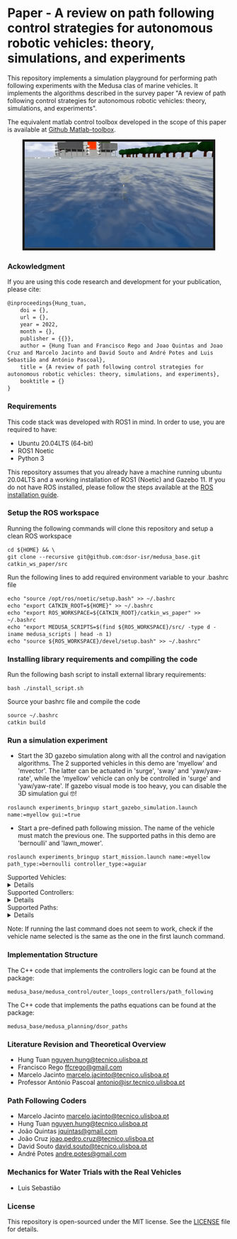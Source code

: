 # Paper - A review on path following control strategies for autonomous robotic vehicles: theory, simulations, and experiments
This repository implements a simulation playground for performing path following experiments with the Medusa clas of marine vehicles. It implements the algorithms described in the survey paper "A review of path following control strategies for autonomous robotic vehicles: theory, simulations, and experiments".

The equivalent matlab control toolbox developed in the scope of this paper is available at [Github Matlab-toolbox](https://github.com/hungrepo/path-following-Matlab/tree/master/PF-toolbox).


<p align = "center">
<img src="doc/img/Demo1.gif" width = "426" height = "240" border="5" />
</p>

### Ackowledgment
If you are using this code research and development for your publication, please cite:

```
@inproceedings{Hung_tuan,
	doi = {},
	url = {},
	year = 2022,
	month = {},
	publisher = {{}},
	author = {Hung Tuan and Francisco Rego and Joao Quintas and Joao Cruz and Marcelo Jacinto and David Souto and André Potes and Luis Sebastião and António Pascoal},
	title = {A review of path following control strategies for autonomous robotic vehicles: theory, simulations, and experiments},
	booktitle = {}
}
```

### Requirements
This code stack was developed with ROS1 in mind. In order to use, you are required to have:
- Ubuntu 20.04LTS (64-bit)
- ROS1 Noetic
- Python 3

This repository assumes that you already have a machine running ubuntu 20.04LTS and a working installation of ROS1 (Noetic) and Gazebo 11. If you do not have ROS installed, please follow the steps available at the [ROS installation guide](http://wiki.ros.org/noetic/Installation/Ubuntu).

### Setup the ROS workspace
Running the following commands will clone this repository and setup a clean ROS workspace
```
cd ${HOME} && \
git clone --recursive git@github.com:dsor-isr/medusa_base.git catkin_ws_paper/src
```

Run the following lines to add required environment variable to your .bashrc file
```
echo "source /opt/ros/noetic/setup.bash" >> ~/.bashrc
echo "export CATKIN_ROOT=${HOME}" >> ~/.bashrc
echo "export ROS_WORKSPACE=${CATKIN_ROOT}/catkin_ws_paper" >> ~/.bashrc
echo "export MEDUSA_SCRIPTS=$(find ${ROS_WORKSPACE}/src/ -type d -iname medusa_scripts | head -n 1)
echo "source ${ROS_WORKSPACE}/devel/setup.bash" >> ~/.bashrc" 
```

### Installing library requirements and compiling the code
Run the following bash script to install external library requirements:
```
bash ./install_script.sh
```

Source your bashrc file and compile the code
```
source ~/.bashrc
catkin build
```

### Run a simulation experiment

- Start the 3D gazebo simulation along with all the control and navigation algorithms. The 2 supported vehicles in this demo are 'myellow' and 'mvector'. The latter can be actuated in 'surge', 'sway' and 'yaw/yaw-rate', while the 'myellow' vehicle can only be controlled in 'surge' and 'yaw/yaw-rate'. If gazebo visual mode is too heavy, you can disable the 3D simulation gui 🤓!
```
roslaunch experiments_bringup start_gazebo_simulation.launch name:=myellow gui:=true
```

- Start a pre-defined path following mission. The name of the vehicle must match the previous one. The supported paths in this demo are 'bernoulli' and 'lawn_mower'.
```
roslaunch experiments_bringup start_mission.launch name:=myellow path_type:=bernoulli controller_type:=aguiar
```

<Summary>Supported Vehicles:</Summary>
<details>
	<ul>
		<li>myellow</li>
		<li>mvector</li>
	</ul>
</details>

<Summary>Supported Controllers:</Summary>
<details>
	<ul>
		<li>samson (method 1)</li>
		<li>lapierre (method 2)</li>
		<li>fossen (method 3)</li>
		<li>brevik (method 4)</li>
		<li>aguiar (method 6)</li>
		<li>romulo (method 6, but control surge and sway and leaves yaw as degree of freedom)</li>
		<li>relative_heading (method 6, but we can specify the heading relative to the tagent to the path)</li>
		<li>pramod (like fossen, but with integral term)</li>
	</ul>
</details>

<Summary>Supported Paths:</Summary>
<details>
	<ul>
		<li>bernoulli</li>
		<li>lawn_mower</li>
	</ul>
</details>

Note: If running the last command does not seem to work, check if the vehicle name selected is the same as the one in the first launch command.

### Implementation Structure
The C++ code that implements the controllers logic can be found at the package:
```
medusa_base/medusa_control/outer_loops_controllers/path_following
```

The C++ code that implements the paths equations can be found at the package:
```
medusa_base/medusa_planning/dsor_paths
```

### Literature Revision and Theoretical Overview
- Hung Tuan <nguyen.hung@tecnico.ulisboa.pt>
- Francisco Rego <ffcrego@gmail.com>
- Marcelo Jacinto <marcelo.jacinto@tecnico.ulisboa.pt>
- Professor António Pascoal <antonio@isr.tecnico.ulisboa.pt>

### Path Following Coders
- Marcelo Jacinto <marcelo.jacinto@tecnico.ulisboa.pt>
- Hung Tuan <nguyen.hung@tecnico.ulisboa.pt>
- João Quintas <jquintas@gmail.com>
- João Cruz <joao.pedro.cruz@tecnico.ulisboa.pt>
- David Souto <david.souto@tecnico.ulisboa.pt>
- André Potes <andre.potes@gmail.com>

### Mechanics for Water Trials with the Real Vehicles
- Luis Sebastião

### License
This repository is open-sourced under the MIT license. See the [LICENSE](LICENSE) file for details.
